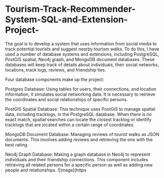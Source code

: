 # Tourism-Track-Recommender-System-SQL-and-Extension-Project-
The goal is to develop a system that uses information from social media to track potential tourists and suggest nearby tourism walks. To do this, I have used a number of database systems and extensions, including PostgreSQL, PostGIS spatial, Neo4j graph, and MongoDB document databases. These databases will keep track of details about individuals, their social networks, locations, track logs, reviews, and friendship ties.

Four database components make up the project:

Postgres Database: Using tables for users, their connections, and location information, it simulates social networking data. It is necessary to retrieve the coordinates and social relationships of specific persons.

PostGIS Spatial Database: This technique uses PostGIS to manage spatial data, including tracklogs, in the PostgreSQL database. When there is no exact match, spatial searches can locate the closest tracklog or identify tracklogs that are located within a certain range of coordinates.

MongoDB Document Database: Managing reviews of tourist walks as JSON documents. This involves adding reviews and retrieving the one with the best rating.

Neo4j Graph Database: Making a graph database in Neo4j to represent individuals and their friendship connections. This component includes retrieving all related persons for a specific person as well as adding new people and relationships.
![image](https
